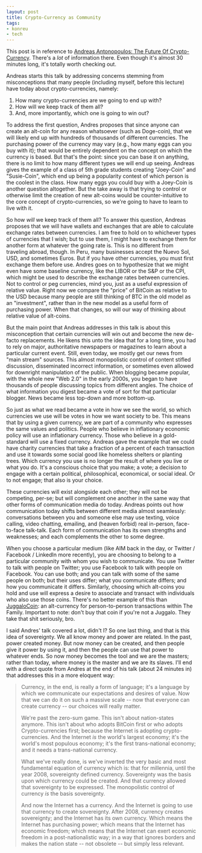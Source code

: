 ```yaml
---
layout: post
title: Crypto-Currency as Community
tags:
- konreu
- tech
---
```

<p>
This post is in reference to <a href="https://www.youtube.com/watch?v=SHrjs7VkSGU">Andreas Antonopoulos: The Future Of Crypto-Currency</a>. There's a <i>lot</i> of information there. Even though it's almost 30 minutes long, it's totally worth checking out.
</p>

<p>
Andreas starts this talk by addressing concerns stemming from misconceptions that many people (including myself, before this lecture) have today about crypto-currencies, namely:
<ol>
<li>How many crypto-currencies are we going to end up with?</li>
<li>How will we keep track of them all?</li>
<li>And, more importantly, which one is going to win out?</li>
</ol>
</p>

<p>
To address the first question, Andres proposes that since anyone can create an alt-coin for any reason whatsoever (such as Doge-coin), that we will likely end up with hundreds of thousands of different currencies. The purchasing power of the currency may vary (e.g., how many eggs can you buy with it); that would be entirely dependent on the concept on which the currency is based. But that's the point: since you can base it on anything, there is no limit to how many different types we will end up seeing. Andreas gives the example of a class of 5th grade students creating "Joey-Coin" and "Susie-Coin", which end up being a popularity contest of which person is the coolest in the class. How many eggs you could buy with a Joey-Coin is another question altogether. But the take away is that trying to control or otherwise limit the creation of new alt-coins would be counter-intuitive to the core concept of crypto-currencies, so we're going to have to learn to live with it.
</p>

<p>
So how <i>will</i> we keep track of them all? To answer this question, Andreas proposes that we will have wallets and exchanges that are able to calculate exchange rates between currencies. I am free to hold on to whichever types of currencies that I wish; but to use them, I might have to exchange them for another form at whatever the going rate is. This is no different from traveling abroad, though. In Peru, many businesses accept the Nuevo Sol, USD, and sometimes Euros. But if you have other currencies, you must first exchange them before use. Andres goes on to hypothesize that we might even have some baseline currency, like the LIBOR or the S&P or the CPI, which might be used to describe the exchange rates between currencies. Not to control or peg currencies, mind you, just as a useful expression of relative value. Right now we compare the "price" of BitCoin as relative to the USD because many people are still thinking of BTC in the old model as an "investment", rather than in the new model as a useful form of purchasing power. When that changes, so will our way of thinking about relative value of alt-coins.
</p>

<p>
But the main point that Andreas addresses in this talk is about this misconception that certain currencies will win out and become the new de-facto replacements. He likens this unto the idea that for a long time, you had to rely on major, authoritative newspapers or magazines to learn about a particular current event. Still, even today, we mostly get our news from "main stream" sources. This almost monopolistic control of content stifled discussion, disseminated incorrect information, or sometimes even allowed for downright manipulation of the public. When blogging became popular, with the whole new "Web 2.0" in the early 2000s, you began to have thousands of people discussing topics from different angles. The choice of what information you digest became a vote of sort for that particular blogger. News became less top-down and more bottom-up.
</p>

<p>
So just as what we read became a vote in how we see the world, so which currencies we use will be votes in how we want society to be. This means that by using a given currency, we are part of a community who expresses the same values and politics. People who believe in inflationary economic policy will use an inflationary currency. Those who believe in a gold-standard will use a fixed currency. Andreas gave the example that we could have charity currencies that take a fraction of a percent of each transaction and use it towards some social good like homeless shelters or planting trees. Which currency you use is no longer the result of where you live or what you do. It's a conscious choice that you make; a vote; a decision to engage with a certain political, philosophical, economical, or social ideal. Or to not engage; that also is your choice.
</p>

<p>
These currencies will exist alongside each other; they will not be competing, per-se; but will complement one another in the same way that other forms of communication media do today. Andreas points out how communication today shifts between different media almost seamlessly: conversations between you and someone else may use texting, voice calling, video chatting, emailing, and (heaven forbid) real in-person, face-to-face talk-talk. Each form of communication has its own strengths and weaknesses; and each complements the other to some degree.
</p>

<p>
When you choose a particular medium (like AIM back in the day, or Twitter / Facebook / LinkedIn more recently), you are choosing to belong to a particular community with whom you wish to communicate. You use Twitter to talk with people on Twitter; you use Facebook to talk with people on Facebook. You can use both; and you can talk with some of the same people on both; but their uses differ; what you communicate differs; and how you communicate it differs. Similarly, choosing which alt-coins you hold and use will express a desire to associate and transact with individuals who also use those coins. There's no better example of this than <a href="http://juggalocoin.org/" rel="nofollow">JuggaloCoin</a>: an alt-currency for person-to-person transactions within The Family. Important to note: don't buy that coin if you're not a Juggalo. They take that shit seriously, bro.
</p>

<p>
I said Andres' talk covered a lot, didn't I? So one last thing, and that is this idea of sovereignty. We all know money and power are related. In the past, power created money. But now money can be created, and then people give it power by using it, and then the people can use that power to whatever ends. So now money becomes the tool and we are the masters; rather than today, where money is the master and we are its slaves. I'll end with a direct quote from Andres at the end of his talk (about 24 minutes in) that addresses this in a more eloquent way:
</p>

<blockquote>
Currency, in the end, is really a form of language; it's a language by which we communicate our expectations and desires of value. Now that we can do it on such a massive scale -- now that everyone can create currency -- our choices will really matter.

We're past the zero-sum game. This isn't about nation-states anymore. This isn't about who adopts BitCoin first or who adopts Crypto-currencies first; because the Internet is adopting crypto-currencies. And the Internet *is* the world's largest economy; it's the world's most populous economy; it's the first trans-national economy; and it needs a trans-national currency.

What we've really done, is we've inverted the very basic and most fundamental equation of currency which is: that for millennia, until the year 2008, sovereignty defined currency. Sovereignty was the basis upon which currency could be created. And that currency allowed that sovereignty to be expressed. The monopolistic control of currency *is* the basis sovereignty.

And now the Internet has a currency. And the Internet is going to use that currency to create sovereignty. After 2008, currency creates sovereignty; and the Internet has its own currency. Which means the Internet has purchasing power; which means that the Internet has economic freedom; which means that the Internet can exert economic freedom in a post-nationalistic way; in a way that ignores borders and makes the nation state -- not obsolete -- but simply less relevant.
</blockquote>
